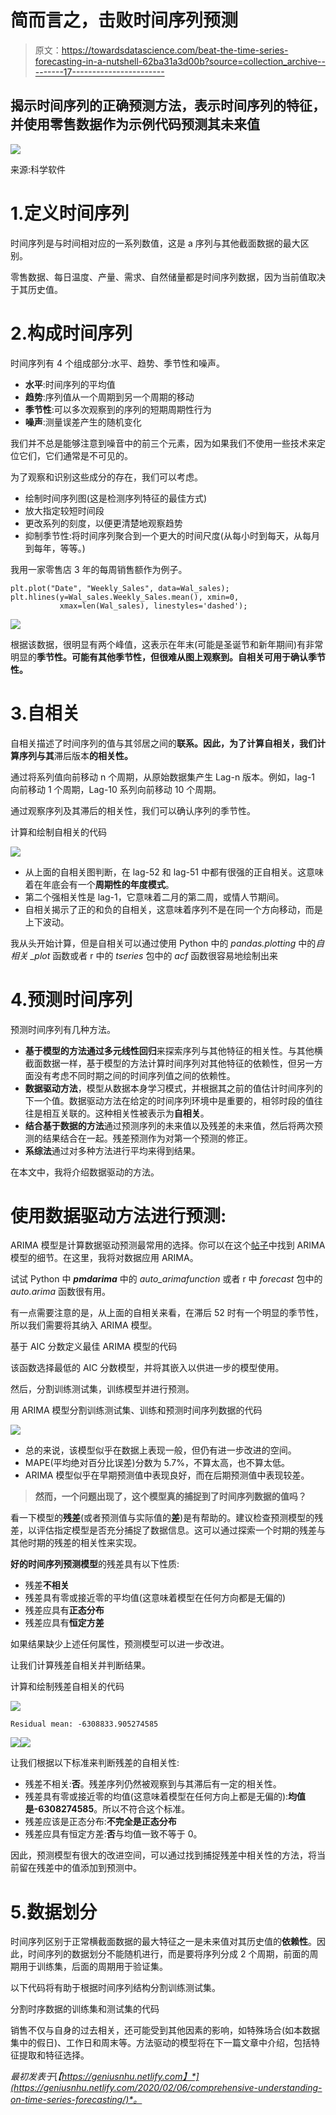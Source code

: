 # 简而言之，击败时间序列预测

> 原文：<https://towardsdatascience.com/beat-the-time-series-forecasting-in-a-nutshell-62ba31a3d00b?source=collection_archive---------17----------------------->

## 揭示时间序列的正确预测方法，表示时间序列的特征，并使用零售数据作为示例代码预测其未来值

![](img/95fc95b71b64e01aec18ca1741e89743.png)

来源:科学软件

# 1.定义时间序列

时间序列是与时间相对应的一系列数值，这是 a 序列与其他截面数据的最大区别。

零售数据、每日温度、产量、需求、自然储量都是时间序列数据，因为当前值取决于其历史值。

# 2.构成时间序列

时间序列有 4 个组成部分:水平、趋势、季节性和噪声。

*   **水平**:时间序列的平均值
*   **趋势**:序列值从一个周期到另一个周期的移动
*   **季节性**:可以多次观察到的序列的短期周期性行为
*   **噪声**:测量误差产生的随机变化

我们并不总是能够注意到噪音中的前三个元素，因为如果我们不使用一些技术来定位它们，它们通常是不可见的。

为了观察和识别这些成分的存在，我们可以考虑。

*   绘制时间序列图(这是检测序列特征的最佳方式)
*   放大指定较短时间段
*   更改系列的刻度，以便更清楚地观察趋势
*   抑制季节性:将时间序列聚合到一个更大的时间尺度(从每小时到每天，从每月到每年，等等。)

我用一家零售店 3 年的每周销售额作为例子。

```
plt.plot("Date", "Weekly_Sales", data=Wal_sales);
plt.hlines(y=Wal_sales.Weekly_Sales.mean(), xmin=0,
           xmax=len(Wal_sales), linestyles='dashed');
```

![](img/4546c6f5f635a4d2860be33db75641c7.png)

根据该数据，很明显有两个峰值，这表示在年末(可能是圣诞节和新年期间)有非常明显的**季节性。可能有其他季节性，但很难从图上观察到。**自相关**可用于确认季节性。**

# 3.自相关

自相关描述了时间序列的值与其邻居之间的**联系。因此，为了计算自相关，我们计算序列与其**滞后版本**的相关性。**

通过将系列值向前移动 n 个周期，从原始数据集产生 Lag-n 版本。例如，lag-1 向前移动 1 个周期，Lag-10 系列向前移动 10 个周期。

通过观察序列及其滞后的相关性，我们可以确认序列的季节性。

计算和绘制自相关的代码

![](img/34b8163c1a78f8a3218ef638f82cb7a6.png)

*   从上面的自相关图判断，在 lag-52 和 lag-51 中都有很强的正自相关。这意味着在年底会有一个**周期性的年度模式**。
*   第二个强相关性是 lag-1，它意味着二月的第二周，或情人节期间。
*   自相关揭示了正的和负的自相关，这意味着序列不是在同一个方向移动，而是上下波动。

我从头开始计算，但是自相关可以通过使用 Python 中的 *pandas.plotting* 中的*自相关 _plot* 函数或者 r 中的 *tseries* 包中的 *acf* 函数很容易地绘制出来

# 4.预测时间序列

预测时间序列有几种方法。

*   **基于模型的方法通过多元线性回归**来探索序列与其他特征的相关性。与其他横截面数据一样，基于模型的方法计算时间序列对其他特征的依赖性，但另一方面没有考虑不同时期之间的时间序列值之间的依赖性。
*   **数据驱动方法**，模型从数据本身学习模式，并根据其之前的值估计时间序列的下一个值。数据驱动方法在给定的时间序列环境中是重要的，相邻时段的值往往是相互关联的。这种相关性被表示为**自相关**。
*   **结合基于数据的方法**通过预测序列的未来值以及残差的未来值，然后将两次预测的结果结合在一起。残差预测作为对第一个预测的修正。
*   **系综法**通过对多种方法进行平均来得到结果。

在本文中，我将介绍数据驱动的方法。

# 使用数据驱动方法进行预测:

ARIMA 模型是计算数据驱动预测最常用的选择。你可以在这个[帖子](https://geniusnhu.netlify.com/publication/arima-autoregressive-intergreated-moving-average/)中找到 ARIMA 模型的细节。在这里，我将对数据应用 ARIMA。

试试 Python 中 ***pmdarima*** 中的 *auto_arimafunction* 或者 r 中 *forecast* 包中的 *auto.arima* 函数很有用。

有一点需要注意的是，从上面的自相关来看，在滞后 52 时有一个明显的季节性，所以我们需要将其纳入 ARIMA 模型。

基于 AIC 分数定义最佳 ARIMA 模型的代码

该函数选择最低的 AIC 分数模型，并将其嵌入以供进一步的模型使用。

然后，分割训练测试集，训练模型并进行预测。

用 ARIMA 模型分割训练测试集、训练和预测时间序列数据的代码

![](img/67fb746736a15ae87fa623b3fd61fd2c.png)

*   总的来说，该模型似乎在数据上表现一般，但仍有进一步改进的空间。
*   MAPE(平均绝对百分比误差)分数为 5.7%，不算太高，也不算太低。
*   ARIMA 模型似乎在早期预测值中表现良好，而在后期预测值中表现较差。

> **然而，一个问题出现了，这个模型真的捕捉到了时间序列数据的值吗？**

看一下模型的**残差**(或者预测值与实际值的**差**)是有帮助的。建议检查预测模型的残差，以评估指定模型是否充分捕捉了数据信息。这可以通过探索一个时期的残差与其他时期的残差的相关性来实现。

**好的时间序列预测模型**的残差具有以下性质:

*   残差**不相关**
*   残差具有零或接近零的平均值(这意味着模型在任何方向都是无偏的)
*   残差应具有**正态分布**
*   残差应具有**恒定方差**

如果结果缺少上述任何属性，预测模型可以进一步改进。

让我们计算残差自相关并判断结果。

计算和绘制残差自相关的代码

![](img/2d7ba2208aa043c7a72c8036bbc2c5e0.png)

```
Residual mean: -6308833.905274585
```

![](img/99c1fd9b677eada6043f3b34120afe59.png)![](img/f79b46ceb19ea5e78238b3c0b8ce79b9.png)

让我们根据以下标准来判断残差的自相关性:

*   残差不相关:**否**。残差序列仍然被观察到与其滞后有一定的相关性。
*   残差具有零或接近零的均值(这意味着模型在任何方向上都是无偏的):**均值是-6308274585**。所以不符合这个标准。
*   残差应该是正态分布:**不完全是正态分布**
*   残差应具有恒定方差:**否**与均值一致不等于 0。

因此，预测模型有很大的改进空间，可以通过找到捕捉残差中相关性的方法，将当前留在残差中的值添加到预测中。

# 5.数据划分

时间序列区别于正常横截面数据的最大特征之一是未来值对其历史值的**依赖性**。因此，时间序列的数据划分不能随机进行，而是要将序列分成 2 个周期，前面的周期用于训练集，后面的周期用于验证集。

以下代码将有助于根据时间序列结构分割训练测试集。

分割时序数据的训练集和测试集的代码

销售不仅与自身的过去相关，还可能受到其他因素的影响，如特殊场合(如本数据集中的假日)、工作日和周末等。方法驱动的模型将在下一篇文章中介绍，包括特征提取和特征选择。

*最初发表于*[*【https://geniusnhu.netlify.com】*](https://geniusnhu.netlify.com/2020/02/06/comprehensive-understanding-on-time-series-forecasting/)*。*